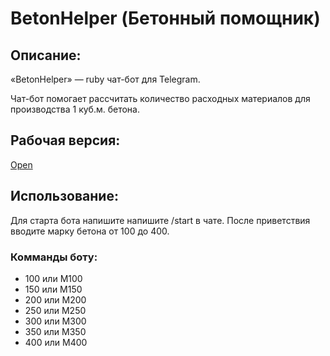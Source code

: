 # BetonHelper (Бетонный помощник)
## Описание:
«BetonHelper» — ruby чат-бот для Telegram.

Чат-бот помогает рассчитать количество расходных материалов
для производства 1 куб.м. бетона.

## Рабочая версия:
[Open](https://t.me/BetonHelperbot)



## Использование:
Для старта бота напишите напишите /start в чате. После приветствия вводите марку бетона от 100 до 400.
### Комманды боту:
* 100 или М100
* 150 или М150
* 200 или М200
* 250 или М250
* 300 или М300
* 350 или М350
* 400 или М400
